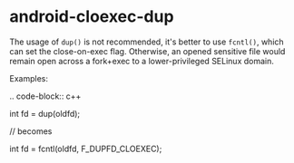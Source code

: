 android-cloexec-dup
===================

The usage of `dup()` is not recommended, it's better to use `fcntl()`,
which can set the close-on-exec flag. Otherwise, an opened sensitive
file would remain open across a fork+exec to a lower-privileged SELinux
domain.

Examples:

.. code-block:: c++

int fd = dup(oldfd);

// becomes

int fd = fcntl(oldfd, F\_DUPFD\_CLOEXEC);
